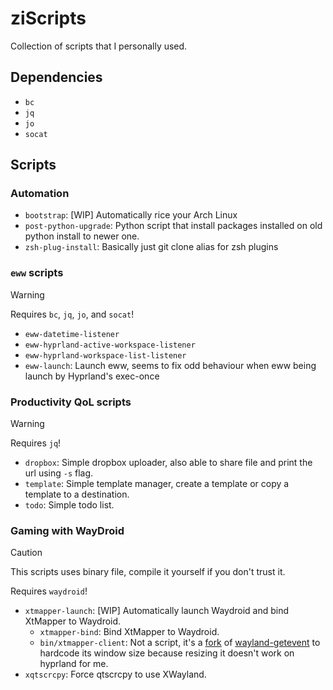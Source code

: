 # ziScripts

Collection of scripts that I personally used.

## Dependencies
- `bc`
- `jq`
- `jo`
- `socat`

## Scripts

### Automation
- `bootstrap`: [WIP] Automatically rice your Arch Linux
- `post-python-upgrade`: Python script that install packages installed on old python install to newer one.
- `zsh-plug-install`: Basically just git clone alias for zsh plugins

### `eww` scripts

> [!WARNING]
> Requires `bc`, `jq`, `jo`, and `socat`!

- `eww-datetime-listener`
- `eww-hyprland-active-workspace-listener`
- `eww-hyprland-workspace-list-listener`
- `eww-launch`: Launch eww, seems to fix odd behaviour when eww being launch by Hyprland's exec-once

### Productivity QoL scripts

> [!WARNING]
> Requires `jq`!

- `dropbox`: Simple dropbox uploader, also able to share file and print the url using `-s` flag.
- `template`: Simple template manager, create a template or copy a template to a destination.
- `todo`: Simple todo list.

### Gaming with WayDroid

> [!CAUTION]
> This scripts uses binary file, compile it yourself if you don't trust it.
>
> Requires `waydroid`!

- `xtmapper-launch`: [WIP] Automatically launch Waydroid and bind XtMapper to Waydroid.
  - `xtmapper-bind`: Bind XtMapper to Waydroid.
  - `bin/xtmapper-client`: Not a script, it's a [fork](https://github.com/null2264/wayland-getevent) of [wayland-getevent](https://github.com/Xtr126/wayland-getevent) to hardcode its window size because resizing it doesn't work on hyprland for me.
- `xqtscrcpy`: Force qtscrcpy to use XWayland.
